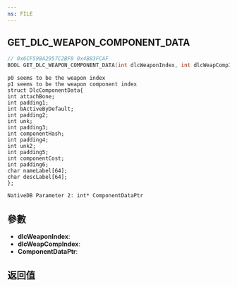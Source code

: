 ```yaml
---
ns: FILE
---
```

## GET_DLC_WEAPON_COMPONENT_DATA

```c
// 0x6CF598A2957C2BF8 0x4B83FCAF
BOOL GET_DLC_WEAPON_COMPONENT_DATA(int dlcWeaponIndex, int dlcWeapCompIndex, Any* ComponentDataPtr);
```

```
p0 seems to be the weapon index  
p1 seems to be the weapon component index  
struct DlcComponentData{  
int attachBone;  
int padding1;  
int bActiveByDefault;  
int padding2;  
int unk;  
int padding3;  
int componentHash;  
int padding4;  
int unk2;  
int padding5;  
int componentCost;  
int padding6;  
char nameLabel[64];  
char descLabel[64];  
};  
```

```
NativeDB Parameter 2: int* ComponentDataPtr
```

## 參數
* **dlcWeaponIndex**: 
* **dlcWeapCompIndex**: 
* **ComponentDataPtr**: 

## 返回值
